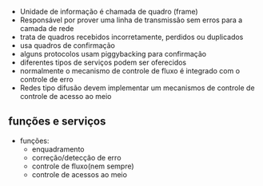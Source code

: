 - Unidade de informação é chamada de quadro (frame)
- Responsável por prover uma linha de transmissão sem erros para a camada de rede
- trata de quadros recebidos incorretamente, perdidos ou duplicados
- usa quadros de confirmação
- alguns protocolos usam piggybacking para confirmação
- diferentes tipos de serviços podem ser oferecidos
- normalmente o mecanismo de controle de fluxo é integrado com o controle de erro
- Redes tipo difusão devem implementar um mecanismos de controle de controle de acesso ao meio 
## funções e serviços
- funções:
	- enquadramento
	- correção/detecção de erro
	- controle de fluxo(nem sempre)
	- controle de acessos ao meio

